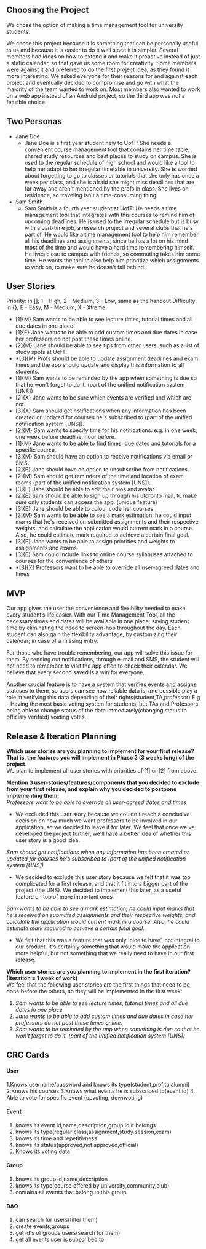 ## Choosing the Project
We chose the option of making a time management tool for university students.

We chose this project because it is something that can be personally useful to us and because it is easier to do it well since it is simpler. Several members had ideas on how to extend it and make it proactive instead of just a static calendar, so that gave us some room for creativity. Some members were against it and preferred to do the first project idea, as they found it more interesting. We asked everyone for their reasons for and against each project and eventually decided to compromise and go with what the majority of the team wanted to work on. Most members also wanted to work on a web app instead of an Android project, so the third app was not a feasible choice.

## Two Personas
* Jane Doe
  * Jane Doe is a first year student new to UofT: She needs a convenient course management tool that contains her time table, shared study resources and best places to study on campus. She is used to the regular schedule of high school and would like a tool to help her adapt to her irregular timetable in university. She is worried about forgetting to go to classes or tutorials that she only has once a week per class, and she is afraid she might miss deadlines that are far away and aren't mentioned by the profs in class. She lives on residence, so traveling isn't a time-consuming thing.
* Sam Smith
  * Sam Smith is a fourth year student at UofT: He needs a time management tool that integrates with this courses to remind him of upcoming deadlines. He is used to the irregular schedule but is busy with a part-time job, a research project and several clubs that he's part of. He would like a time management tool to help him remember all his deadlines and assignments, since he has a lot on his mind most of the time and would have a hard time remembering himself. He lives close to campus with friends, so commuting takes him some time. He wants the tool to also help him prioritize which assignments to work on, to make sure he doesn't fall behind.

## User Stories
Priority: in []; 1 - High, 2 - Medium, 3 - Low, same as the handout
Difficulty: in {}; E - Easy, M - Medium, X - Xtreme

* [1]{M} Sam wants to be able to see lecture times, tutorial times and all due dates in one place.
* [1]{E} Jane wants to be able to add custom times and due dates in case her professors do not post these times online.
* [2]{M} Jane should be able to see tips from other users, such as a list of study spots at UofT.
* *[3]{M} Profs should be able to update assignment deadlines and exam times and the app should update and display this information to all students.
* [1]{M} Sam wants to be reminded by the app when something is due so that he won't forget to do it. (part of the unified notification system [UNS])
* [2]{X} Jane wants to be sure which events are verified and which are not.
* [3]{X} Sam should get notifications when any information has been created or updated for courses he's subscribed to (part of the unified notification system [UNS]). 
* [2]{M} Sam wants to specify time for his notifications. e.g. in one week, one week before deadline, hour before.
* [1]{M} Jane wants to be able to find times, due dates and tutorials for a specific course.
* [3]{M} Sam should have an option to receive notifications via email or SMS.
* [2]{E} Jane should have an option to unsubscribe from notifications.
* [2]{M} Sam should get reminders of the time and location of exam rooms (part of the unified notification system [UNS]).
* [3]{E} Jane should be able to edit their bios and avatar.
* [2]{E} Sam should be able to sign up through his utoronto mail, to make sure only students can access the app. (unique feature)
* [3]{E} Jane should be able to colour code her courses
* [3]{M} Sam wants to be able to see a mark estimation; he could input marks that he's received on submitted assignments and their respective weights, and calculate the application would current mark in a course. Also, he could estimate mark required to achieve a certain final goal.
* [3]{E} Jane wants to be able to assign priorities and weights to assignments and exams
* [3]{E} Sam could include links to online course syllabuses attached to courses for the convenience of others
* *[3]{X} Professors want to be able to override all user-agreed dates and times


## MVP
Our app gives the user the convenience and flexibility needed to make every student’s life easier. With our Time Management Tool, all the necessary times and dates will be available in one place; saving student time by eliminating the need to screen-hop throughout the day. Each student can also gain the flexibility advantage, by customizing their calendar; in case of a missing entry.

For those who have trouble remembering, our app will solve this issue for them. By sending out notifications, through e-mail and SMS, the student will not need to remember to visit the app often to check their calendar. We believe that every second saved is a win for everyone.

Another crucial feature is to have a system that verifies events and assigns statuses to them, so users can see how reliable data is, and possible play a role in verifying this data depending of their rights(student,TA,professor).E.g - Having the most basic voting system for students, but TAs and Professors being able to change status of the data immediately(changing status to officialy verified) voiding votes.


## Release & Iteration Planning
**Which user stories are you planning to implement for your first release? That is, the features you will implement in Phase 2 (3 weeks long) of the project.**  
We plan to implement all user stories with priorities of [1] or [2] from above.

**Mention 3 user-stories/features/components that you decided to exclude from your first release, and explain why you decided to postpone implementing them.**  
*Professors want to be able to override all user-agreed dates and times*  
* We excluded this user story because we couldn't reach a conclusive decision on how much we want professors to be involved in our application, so we decided to leave it for later. We feel that once we've developed the project further, we'll have a better idea of whether this user story is a good idea.  

*Sam should get notifications when any information has been created or updated for courses he's subscribed to (part of the unified notification system [UNS])*  
* We decided to exclude this user story because we felt that it was too complicated for a first release, and that it fit into a bigger part of the project (the UNS). We decided to implement this later, as a useful feature on top of more important ones.  

*Sam wants to be able to see a mark estimation; he could input marks that he's received on submitted assignments and their respective weights, and calculate the application would current mark in a course. Also, he could estimate mark required to achieve a certain final goal.*  
* We felt that this was a feature that was only 'nice to have', not integral to our product. It's certainly something that would make the application more helpful, but not something that we really need to have in our first release.


**Which user stories are you planning to implement in the first iteration? (Iteration = 1 week of work)**  
We feel that the following user stories are the first things that need to be done before the others, so they will be implemented in the first week:  
1. *Sam wants to be able to see lecture times, tutorial times and all due dates in one place.*  
2. *Jane wants to be able to add custom times and due dates in case her professors do not post these times online.*  
3. *Sam wants to be reminded by the app when something is due so that he won't forget to do it. (part of the unified notification system [UNS])*

## CRC Cards

#### User
1.Knows username/password and knows its type(student,prof,ta,alumni)
2.Knows his courses
3.Knows what events he is subscribed to(event id)
4. Able to vote for specific event (upvoting, downvoting)

#### Event
1. knows its event id,name,description,group id it belongs
2. knows its type(regular class,assignment,study session,exam)
3. knows its time and repetitivness
4. knows its status(approved,not approved,official)
5. Knows its voting data

#### Group
1. knows its group id,name,description
2. knows its type(course offered by university,community,club)
3. contains all events that belong to this group

#### DAO
1. can search for users(filter them)
2. create events,groups
3. get id's of groups,users(search for them)
4. get all events user is subscribed to
